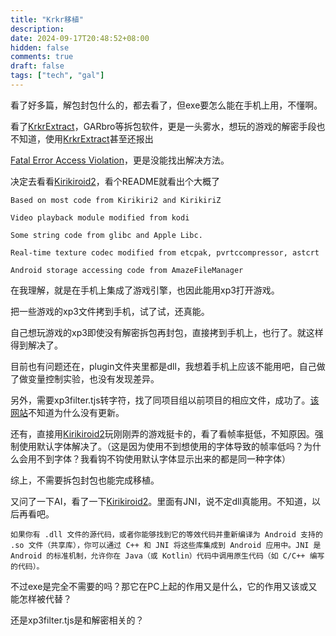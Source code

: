 ```yaml
---
title: "Krkr移植"
description: 
date: 2024-09-17T20:48:52+08:00
hidden: false
comments: true
draft: false
tags: ["tech", "gal"]
---
```

看了好多篇，解包封包什么的，都去看了，但exe要怎么能在手机上用，不懂啊。

看了[KrkrExtract](https://github.com/xmoezzz/KrkrExtract)，GARbro等拆包软件，更是一头雾水，想玩的游戏的解密手段也不知道，使用[KrkrExtract](https://github.com/xmoezzz/KrkrExtract)甚至还报出

[Fatal Error Access Violation](https://github.com/xmoezzz/KrkrExtract/issues/119)，更是没能找出解决方法。

决定去看看[Kirikiroid2](https://github.com/zeas2/Kirikiroid2)，看个README就看出个大概了

```
Based on most code from Kirikiri2 and KirikiriZ

Video playback module modified from kodi

Some string code from glibc and Apple Libc.

Real-time texture codec modified from etcpak, pvrtccompressor, astcrt

Android storage accessing code from AmazeFileManager
```

在我理解，就是在手机上集成了游戏引擎，也因此能用xp3打开游戏。

把一些游戏的xp3文件拷到手机，试了试，还真能。

自己想玩游戏的xp3即使没有解密拆包再封包，直接拷到手机上，也行了。就这样得到解决了。

目前也有问题还在，plugin文件夹里都是dll，我想着手机上应该不能用吧，自己做了做变量控制实验，也没有发现差异。

另外，需要xp3filter.tjs转字符，找了同项目组以前项目的相应文件，成功了。[该网站](https://zeas2.github.io/Kirikiroid2_patch/patch/)不知道为什么没有更新。

还有，直接用[Kirikiroid2](https://github.com/zeas2/Kirikiroid2)玩刚刚弄的游戏挺卡的，看了看帧率挺低，不知原因。强制使用默认字体解决了。（这是因为使用不到想使用的字体导致的帧率低吗？为什么会用不到字体？我看钩不钩使用默认字体显示出来的都是同一种字体）

综上，不需要拆包封包也能完成移植。

又问了一下AI，看了一下[Kirikiroid2](https://github.com/zeas2/Kirikiroid2)。里面有JNI，说不定dll真能用。不知道，以后再看吧。

```
如果你有 .dll 文件的源代码，或者你能够找到它的等效代码并重新编译为 Android 支持的 .so 文件（共享库），你可以通过 C++ 和 JNI 将这些库集成到 Android 应用中。JNI 是 Android 的标准机制，允许你在 Java（或 Kotlin）代码中调用原生代码（如 C/C++ 编写的代码）。
```

不过exe是完全不需要的吗？那它在PC上起的作用又是什么，它的作用又该或又能怎样被代替？

还是xp3filter.tjs是和解密相关的？

